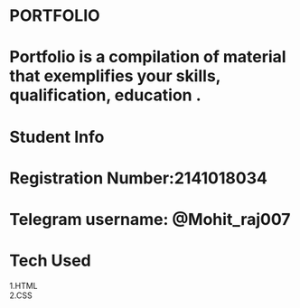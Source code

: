 # PORTFOLIO
# Portfolio is a compilation of material that exemplifies your skills, qualification, education .
# Student Info
# Registration Number:2141018034
# Telegram username: @Mohit_raj007

# Tech Used
1.HTML  <br>
2.CSS
